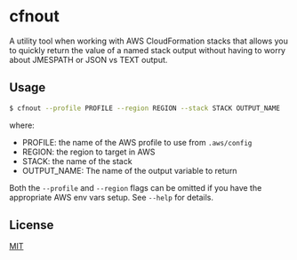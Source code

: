 # cfnout

A utility tool when working with AWS CloudFormation stacks that allows you
to quickly return the value of a named stack output without having to
worry about JMESPATH or JSON vs TEXT output.

## Usage

```bash
$ cfnout --profile PROFILE --region REGION --stack STACK OUTPUT_NAME
```

where:
* PROFILE: the name of the AWS profile to use from `.aws/config`
* REGION: the region to target in AWS
* STACK: the name of the stack
* OUTPUT_NAME: The name of the output variable to return

Both the `--profile` and `--region` flags can be omitted if you have the
appropriate AWS env vars setup.  See `--help` for details.

## License

[MIT](LICENSE)
